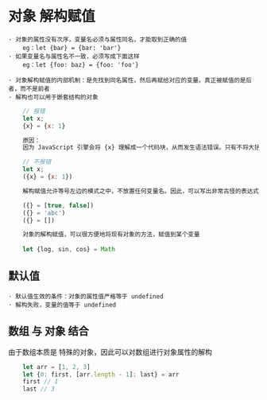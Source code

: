 # 对象 解构赋值

    · 对象的属性没有次序，变量名必须与属性同名，才能取到正确的值
        eg：let {bar} = {bar: 'bar'}
    · 如果变量名与属性名不一致，必须写成下面这样
        eg：let {foo: baz} = {foo: 'foo'}
    
    · 对象解构赋值的内部机制：是先找到同名属性，然后再赋给对应的变量。真正被赋值的是后者，而不是前者
    · 解构也可以用于嵌套结构的对象

```.js
    // 报错
    let x;
    {x} = {x: 1}

    原因：
    因为 JavaScript 引擎会将 {x} 理解成一个代码块，从而发生语法错误。只有不将大括号写在行首，避免 JavaScript 将其解释为代码块，才能解决这个问题

    // 不报错
    let x;
    ({x} = {x: 1})

    解构赋值允许等号左边的模式之中，不放置任何变量名。因此，可以写出非常古怪的表达式。

    ({} = [true, false])
    ({} = 'abc')
    ({} = [])

```

```.js
    对象的解构赋值，可以很方便地将现有对象的方法，赋值到某个变量
    
    let {log, sin, cos} = Math
```

## 默认值

    · 默认值生效的条件：对象的属性值严格等于 undefined
    · 解构失败，变量的值等于 undefined

## 数组 与 对象 结合

由于数组本质是 特殊的对象，因此可以对数组进行对象属性的解构

```.js
    let arr = [1, 2, 3]
    let {0: first, [arr.length - 1]: last} = arr
    first // 1
    last // 3
```